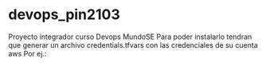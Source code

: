 # devops_pin2103
Proyecto integrador curso Devops MundoSE
Para poder instalarlo tendran que generar un archivo credentials.tfvars con las credenciales de su cuenta aws 
Por ej.: 
